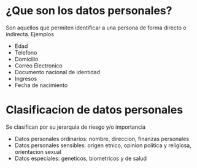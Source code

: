 # ¿Que son los datos personales?
Son aquellos que permiten identificar a una persona de forma directo o indirecta. Ejemplos
* Edad
* Telefono
* Domicilio
* Correo Electronico
* Documento nacional de identidad
* Ingresos
* Fecha de nacimiento

# Clasificacion de datos personales
Se clasifican por su jerarquía de riesgo y/o importancia
* Datos personales ordinarios: nombre, direccion, finanzas personales
* Datos personales sensibles: origen etnico, opinion politica y religiosa, orientacion sexual
* Datos especiales: geneticos, biometricos y de salud
